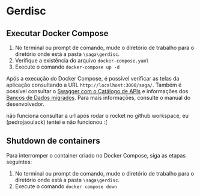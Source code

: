# Gerdisc

## Executar Docker Compose
1. No terminal ou prompt de comando, mude o diretório de trabalho para o diretório onde está a pasta `\saga\gerdisc`.
2. Verifique a existência do arquivo `docker-compose.yaml`
3. Execute o comando `docker-compose up -d`

Após a execução do Docker Compose, é possível verificar as telas da aplicação consultando a URL `http://localhost:3000/saga/`. Também é possível consultar o [Swagger com o Catálogo de APIs](https://github.com/ribeiroisaac/saga/wiki/Gerdisc-%E2%80%90-Swagger-API) e informações dos [Bancos de Dados migrados](https://github.com/ribeiroisaac/saga/wiki/Gerdisc-%E2%80%90-Conex%C3%A3o-com-o-Banco). Para mais informações, consulte o manual do desenvolvedor.

não funciona consultar a url após rodar o rocket no github workspace, eu (pedrojaoulack) tentei e não funcionou :( 

## Shutdown de containers
Para interromper o container criado no Docker Compose, siga as etapas seguintes:
1. No terminal ou prompt de comando, mude o diretório de trabalho para o diretório onde está a pasta `\saga\gerdisc`.
2. Execute o comando `docker compose down`
